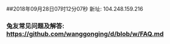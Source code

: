 ##2018年09月28日07时12分07秒 新址: 104.248.159.216
### 兔友常见问题及解答: https://github.com/wanggonging/d/blob/w/FAQ.md

